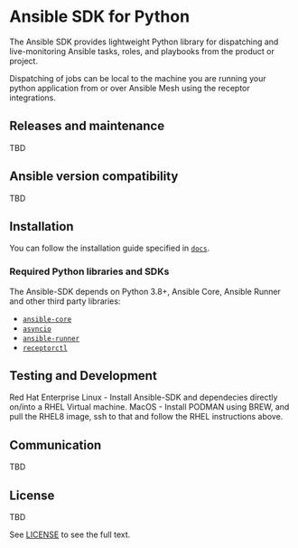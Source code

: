 Ansible SDK for Python
======================

The Ansible SDK provides lightweight Python library for dispatching and live-monitoring
Ansible tasks, roles, and playbooks from the product or project.

Dispatching of jobs can be local to the machine you are running your python application from or over Ansible Mesh using the receptor integrations.


## Releases and maintenance

TBD

## Ansible version compatibility

TBD

## Installation

You can follow the installation guide specified in [`docs`](https://github.com/ansible/ansible-sdk/tree/main/docs/source/install.rst).

### Required Python libraries and SDKs

The Ansible-SDK depends on Python 3.8+, Ansible Core, Ansible Runner and other third party libraries:

* [`ansible-core`](https://docs.ansible.com/ansible/latest/installation_guide/intro_installation.html)
* [`asyncio`](https://docs.python.org/3/library/asyncio.html)
* [`ansible-runner`](https://ansible-runner.readthedocs.io/en/stable/install/)
* [`receptorctl`](https://receptor.readthedocs.io/en/latest/#installation)


## Testing and Development

Red Hat Enterprise Linux - Install Ansible-SDK and dependecies directly on/into a RHEL Virtual machine.
MacOS - Install PODMAN using BREW, and pull the RHEL8 image, ssh to that and follow the RHEL instructions above.

## Communication

TBD

## License

TBD

See [LICENSE](LICENSE.md) to see the full text.
